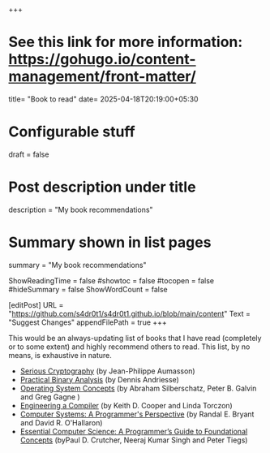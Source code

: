 +++
# See this link for more information: https://gohugo.io/content-management/front-matter/

title= "Book to read"
date= 2025-04-18T20:19:00+05:30

# Configurable stuff
draft = false

# Post description under title
description = "My book recommendations"

# Summary shown in list pages
summary = "My book recommendations"

ShowReadingTime = false
#showtoc = false
#tocopen = false
#hideSummary = false
ShowWordCount = false


[editPost]
URL = "https://github.com/s4dr0t1/s4dr0t1.github.io/blob/main/content"
Text = "Suggest Changes"
appendFilePath = true
+++

This would be an always-updating list of books that I have read (completely or to some extent) and highly recommend others to read. This list, by no means, is exhaustive in nature.

- [Serious Cryptography](https://nostarch.com/serious-cryptography-2nd-edition) (by Jean-Philippe Aumasson)
- [Practical Binary Analysis](https://nostarch.com/binaryanalysis) (by Dennis Andriesse)
- [Operating System Concepts](https://www.wiley.com/en-us/Operating+System+Concepts%2C+10th+Edition-p-9781119320913) (by Abraham Silberschatz, Peter B. Galvin and Greg Gagne )
- [Engineering a Compiler](https://shop.elsevier.com/books/engineering-a-compiler/cooper/978-0-12-815412-0) (by Keith D. Cooper and Linda Torczon)
- [Computer Systems: A Programmer's Perspective](https://csapp.cs.cmu.edu/) (by Randal E. Bryant and David R. O'Hallaron)
- [Essential Computer Science: A Programmer’s Guide to Foundational Concepts](https://www.oreilly.com/library/view/essential-computer-science/9781484271070/) (byPaul D. Crutcher, Neeraj Kumar Singh and Peter Tiegs)
